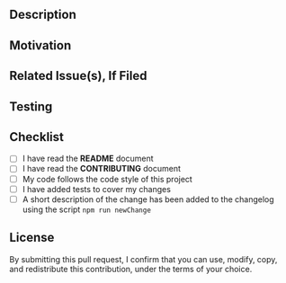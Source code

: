 <!--- Provide a general summary of your changes in the Title above -->

## Description

<!--- Describe your changes in detail -->

## Motivation

<!--- Why is this change required? What problem does it solve? -->

## Related Issue(s), If Filed

<!--- What is the related issue you are trying to fix? -->

## Testing

<!--- Please describe in detail how you tested your changes -->
<!--- Include details of your testing environment, and the tests you ran to -->
<!--- see how your change affects other areas of the code, etc. -->

## Checklist

<!--- Go over all the following points, and put an `x` in all the boxes that apply -->
<!--- If you're unsure about any of these, don't hesitate to ask. We're here to help! -->

-   [ ] I have read the **README** document
-   [ ] I have read the **CONTRIBUTING** document
-   [ ] My code follows the code style of this project
-   [ ] I have added tests to cover my changes
-   [ ] A short description of the change has been added to the changelog using the script `npm run newChange`

## License

By submitting this pull request, I confirm that you can use, modify, copy, and redistribute this contribution, under the terms of your choice.
